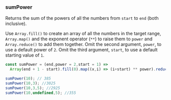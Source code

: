 ### sumPower

Returns the sum of the powers of all the numbers from `start` to `end` (both inclusive).

Use `Array.fill()` to create an array of all the numbers in the target range, `Array.map()` and the exponent operator (`**`) to raise them to `power` and `Array.reduce()` to add them together.
Omit the second argument, `power`, to use a default power of `2`.
Omit the third argument, `start`, to use a default starting value of `1`.

```js
const sumPower = (end,power = 2,start = 1) =>
  Array(end + 1 - start).fill(0).map((x,i) => (i+start) ** power).reduce((a,b) => a+b,0)
```

```js
sumPower(10); // 385
sumPower(10,3); //3025
sumPower(10,3,5); //2925
sumPower(10,undefined,5); //355
```
